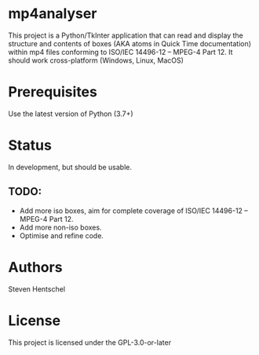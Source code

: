 # mp4analyser #
This project is a Python/TkInter application that can read and display the structure and contents of boxes 
(AKA atoms in Quick Time documentation) within mp4 files conforming to ISO/IEC 14496-12 – MPEG-4 Part 12.
It should work cross-platform (Windows, Linux, MacOS)

# Prerequisites #
Use the latest version of Python (3.7+)

# Status #
In development, but should be usable.

## TODO: ##
* Add more iso boxes, aim for complete coverage of ISO/IEC 14496-12 – MPEG-4 Part 12.
* Add more non-iso boxes.
* Optimise and refine code.

# Authors #
Steven Hentschel

# License #
This project is licensed under the GPL-3.0-or-later

